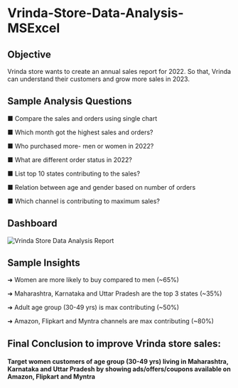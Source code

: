 # Vrinda-Store-Data-Analysis-MSExcel
## Objective
Vrinda store wants to create an annual sales report for 2022. So that, Vrinda can understand their customers and grow more sales in 2023.
## Sample Analysis Questions
■ Compare the sales and orders using single chart

■ Which month got the highest sales and orders?

■ Who purchased more- men or women in 2022?

■ What are different order status in 2022?

■ List top 10 states contributing to the sales?

■ Relation between age and gender based on number of orders

■ Which channel is contributing to maximum sales?

## Dashboard
![Vrinda Store Data Analysis Report](https://github.com/muskanthakur20/Vrinda-Store-Data-Analysis-MSExcel/assets/118469585/8a0a6fe5-cda4-4155-b00d-d0ea4ba1a394)

## Sample Insights
➜ Women are more likely to buy compared to men (~65%)

➜ Maharashtra, Karnataka and Uttar Pradesh are the top 3 states (~35%)

➜ Adult age group (30-49 yrs) is max contributing (~50%)

➜ Amazon, Flipkart and Myntra channels are max contributing (~80%)
## Final Conclusion to improve Vrinda store sales:
#### Target women customers of age group (30-49 yrs) living in Maharashtra, Karnataka and Uttar Pradesh by showing ads/offers/coupons available on Amazon, Flipkart and Myntra
